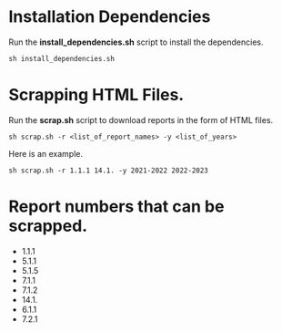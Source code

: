 
# Installation Dependencies
Run the **install_dependencies.sh** script to install the dependencies.
```
sh install_dependencies.sh
```
# Scrapping HTML Files.
Run the **scrap.sh** script to download reports in the form of HTML files.
```
sh scrap.sh -r <list_of_report_names> -y <list_of_years>
```
Here is an example.
```
sh scrap.sh -r 1.1.1 14.1. -y 2021-2022 2022-2023
```
# Report numbers that can be scrapped.
* 1.1.1
* 5.1.1
* 5.1.5
* 7.1.1
* 7.1.2
* 14.1.
* 6.1.1
* 7.2.1

